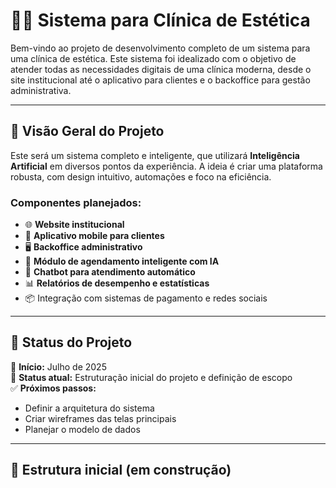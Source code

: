 # 💆‍♀️ Sistema para Clínica de Estética

Bem-vindo ao projeto de desenvolvimento completo de um sistema para uma clínica de estética. Este sistema foi idealizado com o objetivo de atender todas as necessidades digitais de uma clínica moderna, desde o site institucional até o aplicativo para clientes e o backoffice para gestão administrativa.

---

## 🧠 Visão Geral do Projeto

Este será um sistema completo e inteligente, que utilizará **Inteligência Artificial** em diversos pontos da experiência. A ideia é criar uma plataforma robusta, com design intuitivo, automações e foco na eficiência.

### Componentes planejados:
- 🌐 **Website institucional**
- 📱 **Aplicativo mobile para clientes**
- 🖥️ **Backoffice administrativo**
- 🧾 **Módulo de agendamento inteligente com IA**
- 💬 **Chatbot para atendimento automático**
- 📊 **Relatórios de desempenho e estatísticas**
- 📦 Integração com sistemas de pagamento e redes sociais

---

## 🚀 Status do Projeto

📌 **Início:** Julho de 2025  
🚧 **Status atual:** Estruturação inicial do projeto e definição de escopo  
✅ **Próximos passos:**  
- Definir a arquitetura do sistema  
- Criar wireframes das telas principais  
- Planejar o modelo de dados

---

## 📂 Estrutura inicial (em construção)
